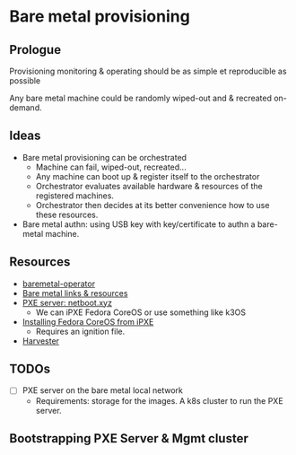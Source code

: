 # Bare metal provisioning

## Prologue 

Provisioning monitoring & operating should be as simple et reproducible as possible

Any bare metal machine could be randomly wiped-out and & recreated on-demand.


## Ideas

- Bare metal provisioning can be orchestrated
  - Machine can fail, wiped-out, recreated...
  - Any machine can boot up & register itself to the orchestrator
  - Orchestrator evaluates available hardware & resources of the registered machines.
  - Orchestrator then decides at its better convenience how to use these resources.
- Bare metal authn: using USB key with key/certificate to authn a bare-metal machine.

## Resources

- [baremetal-operator](https://github.com/metal3-io/baremetal-operator/tree/main)
- [Bare metal links & resources](https://github.com/alexellis/awesome-baremetal)
- [PXE server: netboot.xyz](https://hub.docker.com/r/linuxserver/netbootxyz)
  - We can iPXE Fedora CoreOS or use something like k3OS
- [Installing Fedora CoreOS from iPXE](https://docs.fedoraproject.org/en-US/fedora-coreos/bare-metal/#_installing_from_ipxe)
  - Requires an ignition file.
- [Harvester](https://docs.harvesterhci.io/v1.1/)


## TODOs

- [ ] PXE server on the bare metal local network
  - Requirements: storage for the images. A k8s cluster to run the PXE server.

## Bootstrapping PXE Server & Mgmt cluster




